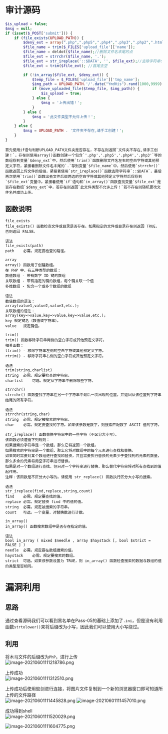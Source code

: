 
# 审计源码
```php
$is_upload = false;
$msg = null;
if (isset($_POST['submit'])) {
    if (file_exists(UPLOAD_PATH)) {
        $deny_ext = array(".php",".php5",".php4",".php3",".php2",".html",".htm",".phtml",".pht",".pHp",".pHp5",".pHp4",".pHp3",".pHp2",".Html",".Htm",".pHtml",".jsp",".jspa",".jspx",".jsw",".jsv",".jspf",".jtml",".jSp",".jSpx",".jSpa",".jSw",".jSv",".jSpf",".jHtml",".asp",".aspx",".asa",".asax",".ascx",".ashx",".asmx",".cer",".aSp",".aSpx",".aSa",".aSax",".aScx",".aShx",".aSmx",".cEr",".sWf",".swf",".htaccess",".ini");
        $file_name = trim($_FILES['upload_file']['name']);
        $file_name = deldot($file_name);//删除文件名末尾的点
        $file_ext = strrchr($file_name, '.');
        $file_ext = str_ireplace('::$DATA', '', $file_ext);//去除字符串::$DATA
        $file_ext = trim($file_ext); //首尾去空

        if (!in_array($file_ext, $deny_ext)) {
            $temp_file = $_FILES['upload_file']['tmp_name'];
            $img_path = UPLOAD_PATH.'/'.date("YmdHis").rand(1000,9999).$file_ext;
            if (move_uploaded_file($temp_file, $img_path)) {
                $is_upload = true;
            } else {
                $msg = '上传出错！';
            }
        } else {
            $msg = '此文件类型不允许上传！';
        }
    } else {
        $msg = UPLOAD_PATH . '文件夹不存在,请手工创建！';
    }
}
```

	首先使用if语句判断UPLOAD_PATH文件夹是否存在，不存在则返回`文件夹不存在,请手工创建！`，存在则使用array()函数创建一个包含`'.php','.php5','.php4','.php3'`等的数组存到变量`$deny_ext`中，然后使用`trim()`函数删除文件名左右的空白字符或其他预定义字符，紧接着删除文件名末尾的`.`存到变量`$file_name`中，然后使用`strrchr()`函数返回上传文件的后缀，紧接着使用`str_ireplace()`函数去除字符串`::$DATA`，最后再次使用`trim()`函数出去文件后缀两边的空白字符或其他预定义字符然后保存到`$file_ext`变量中。紧接着使用`if`语句和`in_array()`函数查找变量`$file_ext`是否存在数组`$deny_ext`中，若存在则返回`此文件类型不允许上传！`若不存在则随机更改文件名并成功上传。


## 函数说明
```
file_exists
file_exists() 函数检查文件或目录是否存在。如果指定的文件或目录存在则返回 TRUE，否则返回 FALSE。

语法
file_exists(path)
path	必需。规定要检查的路径。
```

```
array
array() 函数用于创建数组。
在 PHP 中，有三种类型的数组：
数值数组 - 带有数字 ID 键的数组
关联数组 - 带有指定的键的数组，每个键关联一个值
多维数组 - 包含一个或多个数组的数组

语法
数值数组的语法：
array(value1,value2,value3,etc.);
关联数组的语法：
array(key=>value,key=>value,key=>value,etc.);
key	规定键名（数值或字符串）。
value	规定键值。
```

```
trim()
trim() 函数移除字符串两侧的空白字符或其他预定义字符。
相关函数：
ltrim() - 移除字符串左侧的空白字符或其他预定义字符。
rtrim() - 移除字符串右侧的空白字符或其他预定义字符。

语法
trim(string,charlist)
string	必需。规定要检查的字符串。
charlist	可选。规定从字符串中删除哪些字符。
```

```
strrchr()
strrchr() 函数查找字符串在另一个字符串中最后一次出现的位置，并返回从该位置到字符串结尾的所有字符。

语法
strrchr(string,char)
string	必需。规定被搜索的字符串。
char	必需。规定要查找的字符。如果该参数是数字，则搜索匹配数字 ASCII 值的字符。
```

```
str_ireplace() 函数替换字符串中的一些字符（不区分大小写）。
该函数必须遵循下列规则：
如果搜索的字符串是一个数组，那么它将返回一个数组。
如果搜索的字符串是一个数组，那么它将对数组中的每个元素进行查找和替换。
如果同时需要对某个数组进行查找和替换，并且需要执行替换的元素少于查找到的元素的数量，那么多余的元素将用空字符串进行替换。
如果是对一个数组进行查找，但只对一个字符串进行替换，那么替代字符串将对所有查找到的值起作用。
注释：该函数是不区分大小写的。请使用 str_replace() 函数执行区分大小写的搜索。

语法
str_ireplace(find,replace,string,count)
find	必需。规定要查找的值。
replace	必需。规定替换 find 中的值的值。
string	必需。规定被搜索的字符串。
count	可选。一个变量，对替换数进行计数。
```

```
in_array()
in_array() 函数搜索数组中是否存在指定的值。

语法
bool in_array ( mixed $needle , array $haystack [, bool $strict = FALSE ] )
needle	必需。规定要在数组搜索的值。
haystack	必需。规定要搜索的数组。
strict	可选。如果该参数设置为 TRUE，则 in_array() 函数检查搜索的数据与数组的值的类型是否相同。
```


# 漏洞利用

## 思路
通过查看源码我们可以看到黑名单在Pass-05的基础上添加了`.ini`，但是没有利用函数`strtolower()`来将后缀改为小写，因此我们可以使用大小写绕过。


## 利用
将木马文件的后缀改为`PhP`，进行上传<br />![image-20210601111218786.png](./assets/1656469108312-39ab88e4-048a-4785-8ff7-f3151b762335.png)

上传成功<br />![image-20210601111312510.png](./assets/1656469112986-cccb894e-98f8-48c8-9490-be986b8e33db.png)

上传成功后使用蚁剑进行连接，将图片文件复制到一个新的浏览器窗口即可知道所上传的文件路径<br />![image-20210601111445828.png](./assets/1656469119001-87debd27-780b-4992-8343-b3d50f477525.png)
![image-20210601111457010.png](./assets/1656469123604-ef842206-54c5-4026-88eb-05b26aa81c91.png)

成功得到shell<br />![image-20210601111520029.png](./assets/1656469127435-73e14516-4bb8-4bea-a07d-41800c50856b.png)

![image-20210601111604775.png](./assets/1656469131394-4ff7e66b-36f1-4eea-b764-042a644dd593.png)
